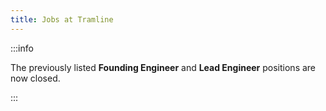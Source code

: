 ```yaml
---
title: Jobs at Tramline
---
```


<head>
  <title>Jobs at Tramline</title>
</head>

:::info

The previously listed **Founding Engineer** and **Lead Engineer** positions are now closed.

:::
